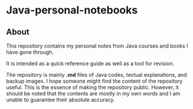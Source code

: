 # Java-personal-notebooks
## About
This repository contains my personal notes from Java courses and books I have gone through.

It is intended as a quick reference guide as well as a tool for revision. 

The repository is mainly **.md** files of Java codes, textual explanations, and backup images. I hope someone might find the content of the repository useful. 
This is the essence of making the repository public. However, it should be noted that the contents are mostly in my own words and I am unable to guarantee their absolute
accuracy.

